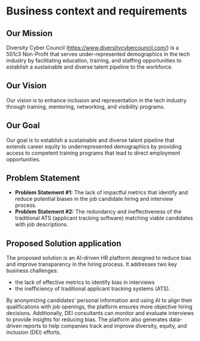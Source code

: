 ﻿# Business context and requirements

## Our Mission
Diversity Cyber Council (https://www.diversitycybercouncil.com/) is a 501c3 Non-Profit that
serves under-represented demographics in the tech industry by facilitating education, training,
and staffing opportunities to establish a sustainable and diverse talent pipeline to the workforce.
## Our Vision
Our vision is to enhance inclusion and representation in the tech industry through training,
mentoring, networking, and visibility programs.
## Our Goal
Our goal is to establish a sustainable and diverse talent pipeline that extends career equity to
underrepresented demographics by providing access to competent training programs that lead
to direct employment opportunities.


Problem Statement
-----------------
 - **Problem Statement #1:** The lack of impactful metrics that identify and reduce potential biases in
the job candidate hiring and interview process.
 - **Problem Statement #2:** The redundancy and ineffectiveness of the traditional ATS (applicant
tracking software) matching viable candidates with job descriptions.


Proposed Solution application
--------------------------
The proposed solution is an AI-driven HR platform designed to reduce bias and improve transparency in the hiring process. It addresses two key business challenges: 
 - the lack of effective metrics to identify bias in interviews 
 - the inefficiency of traditional applicant tracking systems (ATS). 

By anonymizing candidates’ personal information and using AI to align their qualifications with job openings, the platform ensures more objective hiring decisions. Additionally, DEI consultants can monitor and evaluate interviews to provide insights for reducing bias. The platform also generates data-driven reports to help companies track and improve diversity, equity, and inclusion (DEI) efforts.


